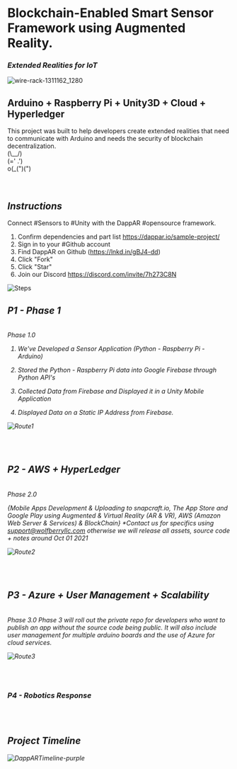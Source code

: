 

<h1> Blockchain-Enabled Smart Sensor Framework using Augmented Reality. </h1><h3><i>Extended Realities for IoT </i></h3>

![wire-rack-1311162_1280](https://user-images.githubusercontent.com/21232416/128045442-877ba8f7-c6fd-4186-a07d-124f3e744706.jpg)

<h2> Arduino + Raspberry Pi + Unity3D + Cloud + Hyperledger </h2>
This project was built to help developers create extended realities that need to communicate with Arduino and needs the security of blockchain decentralization.
<br>
 (\__/)<br>
 (=' .')<br>
o(_(")(")<br>
<br>
<br>
<h2><i> Instructions </i></h2>

Connect #Sensors to #Unity with the DappAR #opensource framework.
1. Confirm dependencies and part list https://dappar.io/sample-project/
2. Sign in to your #Github account
3. Find DappAR on Github (https://lnkd.in/gBJ4-dd)
4. Click "Fork"
5. Click "Star"
6. Join our Discord https://discord.com/invite/7h273C8N


![Steps](https://user-images.githubusercontent.com/21232416/128091767-82950aad-ea8f-43e2-ad70-6ff6ac5f4330.png)



<h2><b><i>P1 - Phase 1</h2></b><i/><br>
Phase 1.0

1. We've Developed a Sensor Application (Python - Raspberry Pi - Arduino)

2. Stored the Python - Raspberry Pi data into Google Firebase through Python API's

3. Collected Data from Firebase and Displayed it in a Unity Mobile Application

4. Displayed Data on a Static IP Address from Firebase. 


![Route1](https://user-images.githubusercontent.com/21232416/128073048-85c368e7-3e97-43a5-a69c-4d06db8c4647.png)


<br>
<br>
 <h2><b><i>P2 - AWS + HyperLedger </i></h2></b><br>
Phase 2.0

{Mobile Apps Development & Uploading to snapcraft.io, The App Store and Google Play using Augmented & Virtual Reality (AR & VR), AWS (Amazon Web Server & Services) & BlockChain} *Contact us for specifics using support@wolfberryllc.com otherwise we will release all assets, source code + notes around Oct 01 2021

![Route2](https://user-images.githubusercontent.com/21232416/128077122-1d21fcdb-ceea-4364-9868-481e9875f399.png)

<br>
<br>
 <h2><i><b>P3 - Azure + User Management + Scalability </h2></i></b><br>
 Phase 3.0
 Phase 3 will roll out the private repo for developers who want to publish an app without the source code being public. It will also include user management for multiple arduino boards and the use of Azure for cloud services. 
 
![Route3](https://user-images.githubusercontent.com/21232416/128091842-326f0935-0917-4f3d-9589-e0437e4c437a.png)



<br>
<br>
<h3><b>P4 - Robotics Response</h3></b><br>
 


<br>
<h2> Project Timeline </h2>




![DappARTimeline-purple](https://user-images.githubusercontent.com/21232416/128039490-74497202-bdcf-4a35-8f90-723b494de3e9.png)


